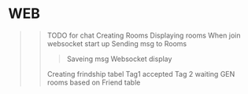 # WEB

> > TODO for chat
> > Creating Rooms
> > Displaying rooms
> > When join websocket start up
> > Sending msg to Rooms
> >
> > > Saveing msg
> > > Websocket display
> >
> > Creating frindship tabel
> > Tag1 accepted Tag 2 waiting
> > GEN rooms based on Friend table
